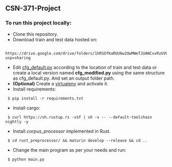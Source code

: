 ## CSN-371-Project


### To run this project locally:
- Clone this repository.
- Download train and test data hosted on:
```
  https://drive.google.com/drive/folders/1hRSOfKaRUU6w2OwMWeTJUANCxvRzUVCm?usp=sharing
```
- Edit [cfg_default.py](https://github.com/wistic/CSN-371-Project/blob/main/cfg_default.py) according to the location of train and test data or create a local version named **cfg_modified.py** using the same structure as cfg_default.py. And set an output folder path.
- __(Optional)__ Create a [virtualenv](https://pypi.org/project/virtualenv/) and activate it.
- Install requirements:
```shell
 $ pip install -r requirements.txt
```
- Install cargo:
```shell
 $ curl https://sh.rustup.rs -sSf | sh -s -- --default-toolchain nightly -y
```
- Install *corpus_processor* implemented in Rust.
```shell
 $ cd rust_preprocessor/ && maturin develop --release && cd ..
```
- Change the main program as per your needs and run:
```shell
 $ python main.py
```
